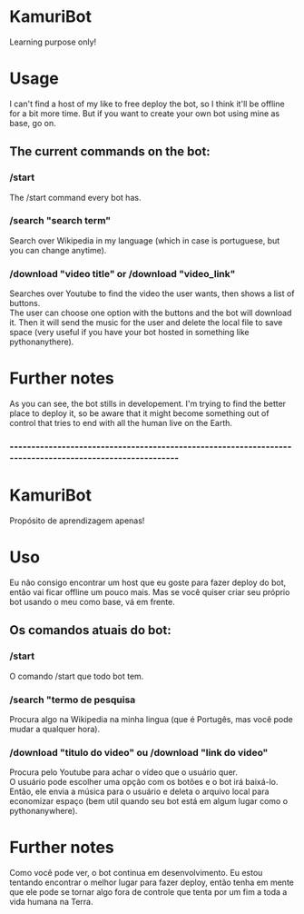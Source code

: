 # KamuriBot
Learning purpose only!

# Usage
I can't find a host of my like to free deploy the bot, so I think it'll be offline for a bit more time. But if you want to create your own bot using mine as base, go on.

## The current commands on the bot:
### /start
The /start command every bot has.
### /search "search term"
Search over Wikipedia in my language (which in case is portuguese, but you can change anytime).
### /download "video title" or /download "video_link"
Searches over Youtube to find the video the user wants, then shows a list of buttons.  
The user can choose one option with the buttons and the bot will download it. Then it will send the music for the user and delete the local file to save space (very useful if you have your bot hosted in something like pythonanythere).

# Further notes
As you can see, the bot stills in developement. I'm trying to find the better place to deploy it, so be aware that it might become something out of control
that tries to end with all the human live on the Earth.


### --------------------------------------------------------------------------------------------------------


# KamuriBot
Propósito de aprendizagem apenas!

# Uso
Eu não consigo encontrar um host que eu goste para fazer deploy do bot, então vai ficar offline um pouco mais. Mas se você quiser criar seu próprio bot usando o meu como base, vá em frente.

## Os comandos atuais do bot:
### /start
O comando /start que todo bot tem.
### /search "termo de pesquisa
Procura algo na Wikipedia na minha lingua (que é Portugês, mas você pode mudar a qualquer hora).
### /download "titulo do video" ou /download "link do video"
Procura pelo Youtube para achar o vídeo que o usuário quer.  
O usuário pode escolher uma opção com os botões e o bot irá baixá-lo. Então, ele envia a música para o usuário e deleta o arquivo local para economizar espaço (bem util quando seu bot está em algum lugar como o pythonanywhere).

# Further notes
Como você pode ver, o bot continua em desenvolvimento. Eu estou tentando encontrar o melhor lugar para fazer deploy, então tenha em mente que ele pode se tornar algo fora de controle que tenta por um fim a toda a vida humana na Terra.
